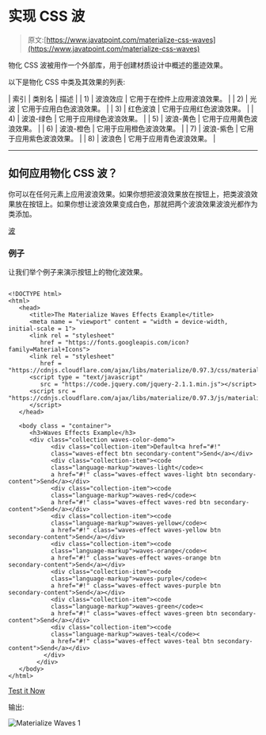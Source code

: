 # 实现 CSS 波

> 原文:[https://www.javatpoint.com/materialize-css-waves](https://www.javatpoint.com/materialize-css-waves)

物化 CSS 波被用作一个外部库，用于创建材质设计中概述的墨迹效果。

以下是物化 CSS 中类及其效果的列表:

| 索引 | 类别名 | 描述 |
| 1) | 波浪效应 | 它用于在控件上应用波浪效果。 |
| 2) | 光波 | 它用于应用白色波浪效果。 |
| 3) | 红色波浪 | 它用于应用红色波浪效果。 |
| 4) | 波浪-绿色 | 它用于应用绿色波浪效果。 |
| 5) | 波浪-黄色 | 它用于应用黄色波浪效果。 |
| 6) | 波浪-橙色 | 它用于应用橙色波浪效果。 |
| 7) | 波浪-紫色 | 它用于应用紫色波浪效果。 |
| 8) | 波浪色 | 它用于应用青色波浪效果。 |

* * *

## 如何应用物化 CSS 波？

你可以在任何元素上应用波浪效果。如果你想把波浪效果放在按钮上，把类波浪效果放在按钮上。如果你想让波浪效果变成白色，那就把两个波浪效果波浪光都作为类添加。

[波](#)

### 例子

让我们举个例子来演示按钮上的物化波效果。

```

<!DOCTYPE html>
<html>
   <head>
      <title>The Materialize Waves Effects Example</title>
      <meta name = "viewport" content = "width = device-width, initial-scale = 1">      
      <link rel = "stylesheet"
         href = "https://fonts.googleapis.com/icon?family=Material+Icons">
      <link rel = "stylesheet" 
         href = "https://cdnjs.cloudflare.com/ajax/libs/materialize/0.97.3/css/materialize.min.css">
      <script type = "text/javascript"
         src = "https://code.jquery.com/jquery-2.1.1.min.js"></script>           
      <script src = "https://cdnjs.cloudflare.com/ajax/libs/materialize/0.97.3/js/materialize.min.js">
      </script> 
   </head>

   <body class = "container"> 
      <h3>Waves Effects Example</h3>
      <div class="collection waves-color-demo">
            <div class="collection-item">Default<a href="#!" 
			class="waves-effect btn secondary-content">Send</a></div>
            <div class="collection-item"><code 
			class="language-markup">waves-light</code><
			a href="#!" class="waves-effect waves-light btn secondary-content">Send</a></div>
            <div class="collection-item"><code 
			class="language-markup">waves-red</code><
			a href="#!" class="waves-effect waves-red btn secondary-content">Send</a></div>
            <div class="collection-item"><code 
			class="language-markup">waves-yellow</code><
			a href="#!" class="waves-effect waves-yellow btn secondary-content">Send</a></div>
            <div class="collection-item"><code 
			class="language-markup">waves-orange</code><
			a href="#!" class="waves-effect waves-orange btn secondary-content">Send</a></div>
            <div class="collection-item"><code 
			class="language-markup">waves-purple</code><
			a href="#!" class="waves-effect waves-purple btn secondary-content">Send</a></div>
            <div class="collection-item"><code 
			class="language-markup">waves-green</code><
			a href="#!" class="waves-effect waves-green btn secondary-content">Send</a></div>
            <div class="collection-item"><code 
			class="language-markup">waves-teal</code><
			a href="#!" class="waves-effect waves-teal btn secondary-content">Send</a></div>
          </div>
        </div>
   </body>
</html>

```

[Test it Now](https://www.javatpoint.com/oprweb/test.jsp?filename=materializecsswaves1)

输出:

![Materialize Waves 1](../Images/e7499226607cfd637791b0f07b4a0d03.png)